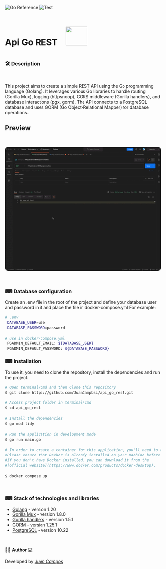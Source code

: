 ![Go Reference](https://pkg.go.dev/badge/github.com/go-telegram-bot-api/telegram-bot-api/v5.svg)
![Test](https://github.com/go-telegram-bot-api/telegram-bot-api/actions/workflows/test.yml/badge.svg)
<div style="width:100%; display: flex; align-items: center;">
  <h1>Api Go REST
   <img src="https://cdn.jsdelivr.net/gh/devicons/devicon/icons/go/go-original-wordmark.svg" height="60" width="70" style="margin-bottom: -15px; z-index: -10; margin-left: 1.25rem"/>
  </h1> 
</div>



### 🛠  Description   

</br>

This project aims to create a simple REST API using the Go programming language (Golang). It leverages various Go libraries to handle routing (Gorilla Mux), logging (httpsnoop), CORS middleware (Gorilla handlers), and database interactions (pgx, gorm). The API connects to a PostgreSQL database and uses GORM (Go Object-Relational Mapper) for database operations..


## Preview 

</br>

<p align="center">
  <kbd>
 <img width="800" style="border-radius: 10px" height="400" src="https://github.com/JuanCampbsi/Preview_README/blob/231351c52b68b6a15709ce89888a400552c44fc3/assets/api_rest_go.gif" alt="Intro"> 
  </kbd>
  </br>
</p>

</br>

### ⌨ Database configuration
Create an .env file in the root of the project and define your database user and password in it and place the file in docker-compose.yml
For example:

```bash
# .env
 DATABASE_USER=use
 DATABASE_PASSWORD=password

# use in docker-compose.yml 
 PGADMIN_DEFAULT_EMAIL: ${DATABASE_USER}
 PGADMIN_DEFAULT_PASSWORD: ${DATABASE_PASSWORD}   

```

### ⌨ Installation
To use it, you need to clone the repository, install the dependencies and run the project.

```bash
# Open terminal/cmd and then Clone this repository
$ git clone https://github.com/JuanCampbsi/api_go_rest.git

# Access project folder in terminal/cmd
$ cd api_go_rest

# Install the dependencies
$ go mod tidy

# Run the application in development mode
$ go run main.go

# In order to create a container for this application, you'll need to run Docker command. 
#Please ensure that Docker is already installed on your machine before proceeding. 
#If you don't have Docker installed, you can download it from the 
#[official website](https://www.docker.com/products/docker-desktop).

$ docker compose up                                 

```

</br>	

### ⌨ Stack of technologies and libraries

-   [Golang](https://go.dev/doc/) - version 1.20
-   [Gorilla Mux](https://github.com/gorilla/mux/) - version 1.8.0
-   [Gorilla handlers](https://github.com/gorilla/handlers/) - version 1.5.1
-   [GORM](https://gorm.io/gorm ) - version 1.25.1
-   [PostgreSQL](https://www.postgresql.org/download/) - version 10.22 
 
</br>

👨‍💻 **Author** 💻

Developed by [_Juan Campos_](https://www.linkedin.com/in/juancampos-ferreira/)